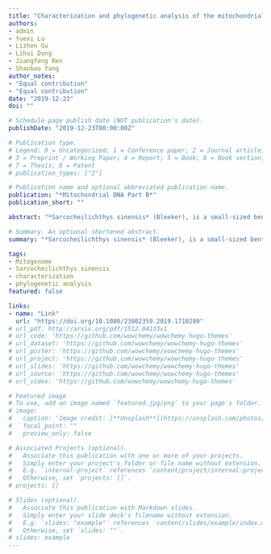 ```yaml
---
title: "Characterization and phylogenetic analysis of the mitochondrial genome of *Sarcocheilichthys sinensis* (Bleeker) from Baima Hu Lake"
authors:
- admin
- Yuexi Lu
- Lizhen Gu
- Lihui Dong
- Jiangfeng Ren
- Shaobao Yang
author_notes:
- "Equal contribution"
- "Equal contribution"
date: "2019-12-23"
doi: ""

# Schedule page publish date (NOT publication's date).
publishDate: "2019-12-23T00:00:00Z"

# Publication type.
# Legend: 0 = Uncategorized; 1 = Conference paper; 2 = Journal article;
# 3 = Preprint / Working Paper; 4 = Report; 5 = Book; 6 = Book section;
# 7 = Thesis; 8 = Patent
# publication_types: ["2"]

# Publication name and optional abbreviated publication name.
publication: "*Mitochondrial DNA Part B*"
publication_short: ""

abstract: "*Sarcocheilichthys sinensis* (Bleeker), is a small-sized benthopelagic fish with ornamental value. In the present study, the complete mitochondrial genome of *S. sinensis* was sequenced and determined. The complete mitogenome of *S. sinensis* was 16,683 bp in length, consisting of 22 tRNA genes, 13 protein-coding genes, 2 rRNA genes, and 2 non-coding regions. The overall base composition of the *S. sinensis* mitogenome is 30.50% A, 26.28% T, 26.60% C, and 16.61% G, exhibiting obvious AT bias (56.79%). The phylogenetic analysis showed that *S. sinensis* clustered in genus *Sarcocheilichthys*. Present study provides useful data to population genetics and conservation biology of *Sarcocheilichthys* fishes."

# Summary. An optional shortened abstract.
summary: "*Sarcocheilichthys sinensis* (Bleeker), is a small-sized benthopelagic fish with ornamental value. In the present study, the complete mitochondrial genome of *S. sinensis* was sequenced and determined. The complete mitogenome of *S. sinensis* was 16,683 bp in length, consisting of 22 tRNA genes, 13 protein-coding genes, 2 rRNA genes, and 2 non-coding regions. The overall base composition of the *S. sinensis* mitogenome is 30.50% A, 26.28% T, 26.60% C, and 16.61% G, exhibiting obvious AT bias (56.79%). The phylogenetic analysis showed that *S. sinensis* clustered in genus *Sarcocheilichthys*. Present study provides useful data to population genetics and conservation biology of *Sarcocheilichthys* fishes."

tags:
- Mitogenome
- Sarcocheilichthys sinensis
- characterization
- phylogenetic analysis
featured: false

links:
- name: "Link"
  url: "https://doi.org/10.1080/23802359.2019.1710280"
# url_pdf: http://arxiv.org/pdf/1512.04133v1
# url_code: 'https://github.com/wowchemy/wowchemy-hugo-themes'
# url_dataset: 'https://github.com/wowchemy/wowchemy-hugo-themes'
# url_poster: 'https://github.com/wowchemy/wowchemy-hugo-themes'
# url_project: 'https://github.com/wowchemy/wowchemy-hugo-themes'
# url_slides: 'https://github.com/wowchemy/wowchemy-hugo-themes'
# url_source: 'https://github.com/wowchemy/wowchemy-hugo-themes'
# url_video: 'https://github.com/wowchemy/wowchemy-hugo-themes'

# Featured image
# To use, add an image named `featured.jpg/png` to your page's folder. 
# image:
#   caption: 'Image credit: [**Unsplash**](https://unsplash.com/photos/jdD8gXaTZsc)'
#   focal_point: ""
#   preview_only: false

# Associated Projects (optional).
#   Associate this publication with one or more of your projects.
#   Simply enter your project's folder or file name without extension.
#   E.g. `internal-project` references `content/project/internal-project/index.md`.
#   Otherwise, set `projects: []`.
# projects: []

# Slides (optional).
#   Associate this publication with Markdown slides.
#   Simply enter your slide deck's filename without extension.
#   E.g. `slides: "example"` references `content/slides/example/index.md`.
#   Otherwise, set `slides: ""`.
# slides: example
---
```


